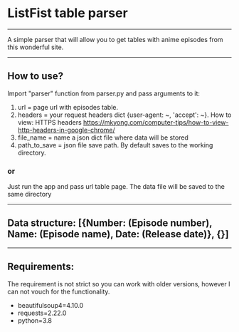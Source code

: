 # ListFist table parser 
____

A simple parser that will allow you to get tables with anime episodes from this wonderful site.

____

## How to use?

Import "parser" function from parser.py and pass arguments to it: 
1. url = page url with episodes table.
2. headers = your request headers dict {user-agent: ~, 'accept': ~}. How to view: HTTPS headers https://mkyong.com/computer-tips/how-to-view-http-headers-in-google-chrome/ 
3. file_name = name a json dict file where data will be stored 
4. path_to_save = json file save path. By default saves to the working directory. 

### or

Just run the app and pass url table page. The data file will be saved to the same directory

____

## Data structure: [{Number: (Episode number), Name: (Episode name), Date: (Release date)}, {}]

___

## Requirements:

The requirement is not strict so you can work with older versions, however I can not vouch for the functionality.

- beautifulsoup4=4.10.0
- requests=2.22.0
- python=3.8
